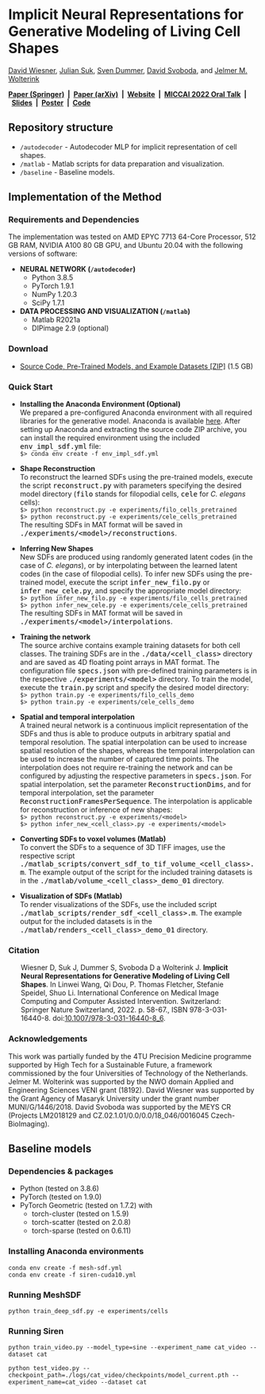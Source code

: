 # Implicit Neural Representations for Generative Modeling of Living Cell Shapes

<a href="mailto:wiesner@fi.muni.cz">David Wiesner</a>, <a href="mailto:j.m.suk@utwente.nl">Julian Suk</a>, <a href="mailto:s.c.dummer@utwente.nl">Sven Dummer</a>, <a href="mailto:svoboda@fi.muni.cz">David Svoboda</a>, and <a href="mailto:j.m.wolterink@utwente.nl">Jelmer M. Wolterink</a>

<b><a href="https://dx.doi.org/10.1007/978-3-031-16440-8_6" target="_blank">Paper (Springer)</a>&nbsp;&nbsp;|&nbsp;&nbsp;<a href="https://arxiv.org/abs/2207.06283" target="_blank">Paper (arXiv)</a>&nbsp;&nbsp;|&nbsp;&nbsp;<a href="https://cbia.fi.muni.cz/research/simulations/implicit_shapes.html" target="_blank">Website</a>&nbsp;&nbsp;|&nbsp;&nbsp;<a href="https://cbia.fi.muni.cz/files/simulations/implicit_shapes/MICCAI_2022_Oral_5_Implicit_Cell_Shapes.mp4" target="_blank">MICCAI 2022 Oral Talk</a>&nbsp;&nbsp;|&nbsp;&nbsp;<a href="https://cbia.fi.muni.cz/files/simulations/implicit_shapes/MICCAI_2022_Oral_5_Implicit_Cell_Shapes.pdf" target="_blank">Slides</a>&nbsp;&nbsp;|&nbsp;&nbsp;<a href="https://cbia.fi.muni.cz/files/simulations/implicit_shapes/MICCAI_2022_Poster_Implicit_Cell_Shapes.pdf" target="_blank">Poster</a>&nbsp;&nbsp;|&nbsp;&nbsp;<a href="https://cbia.fi.muni.cz/files/simulations/implicit_shapes/impl_sdf_source.zip" target="_self">Code</a></b>



## Repository structure
* ``/autodecoder`` - Autodecoder MLP for implicit representation of cell shapes.
* ``/matlab`` - Matlab scripts for data preparation and visualization.
* ``/baseline`` - Baseline models.



## Implementation of the Method

### Requirements and Dependencies
The implementation was tested on AMD EPYC 7713 64-Core Processor, 512 GB RAM, NVIDIA A100 80 GB GPU, and Ubuntu 20.04 with the following versions of software:

* <b>NEURAL NETWORK (``/autodecoder``)</b>
    - Python 3.8.5
    - PyTorch 1.9.1
    - NumPy 1.20.3
    - SciPy 1.7.1
* <b>DATA PROCESSING AND VISUALIZATION (``/matlab``)</b>
    - Matlab R2021a
    - DIPimage 2.9 (optional)
    
### Download
* [Source Code, Pre-Trained Models, and Example Datasets \[ZIP\]](https://cbia.fi.muni.cz/files/simulations/implicit_shapes/impl_sdf_source.zip) (1.5 GB)
    
### Quick Start

* <b>Installing the Anaconda Environment (Optional)</b><br/>We prepared a pre-configured Anaconda environment with all required libraries for the generative model. Anaconda is available <a href="https://www.anaconda.com" target="_blank">here</a>. After setting up Anaconda and extracting the source code ZIP archive, you can install the required environment using the included <code style="color: black;font-size: 14px;">env_impl_sdf.yml</code> file:<br/>
``$> conda env create -f env_impl_sdf.yml``

* <b>Shape Reconstruction</b><br/>To reconstruct the learned SDFs using the pre-trained models, execute the script <code style="color: black;font-size: 14px;">reconstruct.py</code> with parameters specifying the desired model directory (<code style="color: black;font-size: 14px;">filo</code> stands for filopodial cells, <code style="color: black;font-size: 14px;">cele</code> for <i>C. elegans</i> cells):<br/>
``$> python reconstruct.py -e experiments/filo_cells_pretrained``<br/>
``$> python reconstruct.py -e experiments/cele_cells_pretrained``<br/>
The resulting SDFs in MAT format will be saved in <code style="color: black;font-size: 14px;">./experiments/&lt;model&gt;/reconstructions</code>.

* <b>Inferring New Shapes</b><br/>New SDFs are produced using randomly generated latent codes (in the case of <i>C. elegans</i>), or by interpolating between the learned latent codes (in the case of filopodial cells). To infer new SDFs using the pre-trained model, execute the script <code style="color: black;font-size: 14px;">infer_new_filo.py</code> or <code style="color: black;font-size: 14px;">infer_new_cele.py</code>, and specify the appropriate model directory:<br/>
``$> python infer_new_filo.py -e experiments/filo_cells_pretrained``<br/>
``$> python infer_new_cele.py -e experiments/cele_cells_pretrained``<br/>
The resulting SDFs in MAT format will be saved in <code style="color: black;font-size: 14px;">./experiments/&lt;model&gt;/interpolations</code>.

* <b>Training the network</b><br/>The source archive contains example training datasets for both cell classes. The training SDFs are in the <code style="color: black;font-size: 14px;">./data/&lt;cell_class&gt;</code> directory and are saved as 4D floating point arrays in MAT format. The configuration file <code style="color: black;font-size: 14px;">specs.json</code> with pre-defined training parameters is in the respective <code style="color: black;font-size: 14px;">./experiments/&lt;model&gt;</code> directory. To train the model, execute the <code style="color: black;font-size: 14px;">train.py</code> script and specify the desired model directory:<br/>
``$> python train.py -e experiments/filo_cells_demo``<br/>
``$> python train.py -e experiments/cele_cells_demo``

* <b>Spatial and temporal interpolation</b><br/>A trained neural network is a continuous implicit representation of the SDFs and thus is able to produce outputs in arbitrary spatial and temporal resolution. The spatial interpolation can be used to increase spatial resolution of the shapes, whereas the temporal interpolation can be used to increase the number of captured time points. The interpolation does not require re-training the network and can be configured by adjusting the respective parameters in <code style="color: black;font-size: 14px;">specs.json</code>. For spatial interpolation, set the parameter <code style="color: black;font-size: 14px;">ReconstructionDims</code>, and for temporal interpolation, set the parameter <code style="color: black;font-size: 14px;">ReconstructionFramesPerSequence</code>. The interpolation is applicable for reconstruction or inference of new shapes:<br/>
``$> python reconstruct.py -e experiments/<model>``<br/>
``$> python infer_new_<cell_class>.py -e experiments/<model>``<br/>   

* <b>Converting SDFs to voxel volumes (Matlab)</b><br/>To convert the SDFs to a sequence of 3D TIFF images, use the respective script <code style="color: black;font-size: 14px;">./matlab_scripts/convert_sdf_to_tif_volume&#95;&lt;cell_class&gt;.m</code>. The example output of the script for the included training datasets is in the <code style="color: black;font-size: 14px;">./matlab/volume&#95;&lt;cell_class&gt;_demo_01</code> directory.

* <b>Visualization of SDFs (Matlab)</b><br/>To render visualizations of the SDFs, use the included script <code style="color: black;font-size: 14px;">./matlab_scripts/render_sdf&#95;&lt;cell_class&gt;.m</code>. The example output for the included datasets is in the <code style="color: black;font-size: 14px;">./matlab/renders&#95;&lt;cell_class&gt;_demo_01</code> directory.

### Citation
<div style="width: 90%; margin: auto;">
Wiesner D, Suk J, Dummer S, Svoboda D a Wolterink J. <b>Implicit Neural Representations for Generative Modeling of Living Cell Shapes</b>. In Linwei Wang, Qi Dou, P. Thomas Fletcher, Stefanie Speidel, Shuo Li. International Conference on Medical Image Computing and Computer Assisted Intervention. Switzerland: Springer Nature Switzerland, 2022. p. 58-67., ISBN 978-3-031-16440-8. doi:<a href="https://dx.doi.org/10.1007/978-3-031-16440-8_6" target="_blank">10.1007/978-3-031-16440-8_6</a>. 
</div>

### Acknowledgements
This work was partially funded by the 4TU Precision Medicine programme supported by High Tech for a Sustainable Future, a framework commissioned by the four Universities of Technology of the Netherlands. Jelmer M. Wolterink was supported by the NWO domain Applied and Engineering Sciences VENI grant (18192). David Wiesner was supported by the Grant Agency of Masaryk University under the grant number MUNI/G/1446/2018. David Svoboda was supported by the MEYS CR (Projects LM2018129 and CZ.02.1.01/0.0/0.0/18_046/0016045 Czech-BioImaging). 



## Baseline models

### Dependencies & packages
* Python (tested on 3.8.6)
* PyTorch (tested on 1.9.0)
* PyTorch Geometric (tested on 1.7.2) with
  * torch-cluster (tested on 1.5.9)
  * torch-scatter (tested on 2.0.8)
  * torch-sparse (tested on 0.6.11)
  
### Installing Anaconda environments
```
conda env create -f mesh-sdf.yml
conda env create -f siren-cuda10.yml
```

### Running MeshSDF
```
python train_deep_sdf.py -e experiments/cells
```

### Running Siren
```
python train_video.py --model_type=sine --experiment_name cat_video --dataset cat

python test_video.py --checkpoint_path=./logs/cat_video/checkpoints/model_current.pth --experiment_name=cat_video --dataset cat
```
